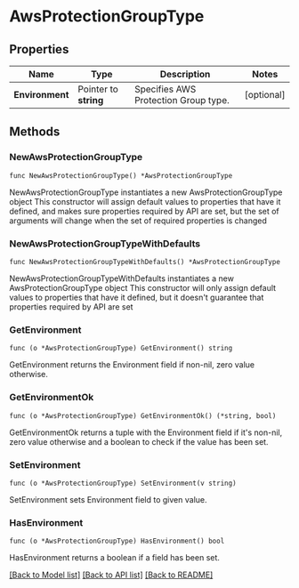 # AwsProtectionGroupType

## Properties

Name | Type | Description | Notes
------------ | ------------- | ------------- | -------------
**Environment** | Pointer to **string** | Specifies AWS Protection Group type. | [optional] 

## Methods

### NewAwsProtectionGroupType

`func NewAwsProtectionGroupType() *AwsProtectionGroupType`

NewAwsProtectionGroupType instantiates a new AwsProtectionGroupType object
This constructor will assign default values to properties that have it defined,
and makes sure properties required by API are set, but the set of arguments
will change when the set of required properties is changed

### NewAwsProtectionGroupTypeWithDefaults

`func NewAwsProtectionGroupTypeWithDefaults() *AwsProtectionGroupType`

NewAwsProtectionGroupTypeWithDefaults instantiates a new AwsProtectionGroupType object
This constructor will only assign default values to properties that have it defined,
but it doesn't guarantee that properties required by API are set

### GetEnvironment

`func (o *AwsProtectionGroupType) GetEnvironment() string`

GetEnvironment returns the Environment field if non-nil, zero value otherwise.

### GetEnvironmentOk

`func (o *AwsProtectionGroupType) GetEnvironmentOk() (*string, bool)`

GetEnvironmentOk returns a tuple with the Environment field if it's non-nil, zero value otherwise
and a boolean to check if the value has been set.

### SetEnvironment

`func (o *AwsProtectionGroupType) SetEnvironment(v string)`

SetEnvironment sets Environment field to given value.

### HasEnvironment

`func (o *AwsProtectionGroupType) HasEnvironment() bool`

HasEnvironment returns a boolean if a field has been set.


[[Back to Model list]](../README.md#documentation-for-models) [[Back to API list]](../README.md#documentation-for-api-endpoints) [[Back to README]](../README.md)


